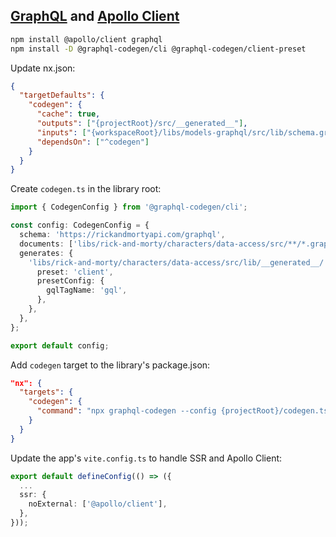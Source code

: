 ## [GraphQL](https://graphql.org/) and [Apollo Client](https://www.apollographql.com/docs/react/)

```bash
npm install @apollo/client graphql
npm install -D @graphql-codegen/cli @graphql-codegen/client-preset
```

Update nx.json:

```json
{
  "targetDefaults": {
    "codegen": {
      "cache": true,
      "outputs": ["{projectRoot}/src/__generated__"],
      "inputs": ["{workspaceRoot}/libs/models-graphql/src/lib/schema.graphql", "{projectRoot}/**/*.graphql"],
      "dependsOn": ["^codegen"]
    }
  }
}
```

Create `codegen.ts` in the library root:

```ts
import { CodegenConfig } from '@graphql-codegen/cli';

const config: CodegenConfig = {
  schema: 'https://rickandmortyapi.com/graphql',
  documents: ['libs/rick-and-morty/characters/data-access/src/**/*.graphql'],
  generates: {
    'libs/rick-and-morty/characters/data-access/src/lib/__generated__/': {
      preset: 'client',
      presetConfig: {
        gqlTagName: 'gql',
      },
    },
  },
};

export default config;
```

Add `codegen` target to the library's package.json:

```json
"nx": {
  "targets": {
    "codegen": {
      "command": "npx graphql-codegen --config {projectRoot}/codegen.ts"
    }
  }
}
```

Update the app's `vite.config.ts` to handle SSR and Apollo Client:

```ts
export default defineConfig(() => ({
  ...
  ssr: {
    noExternal: ['@apollo/client'],
  },
}));
```
